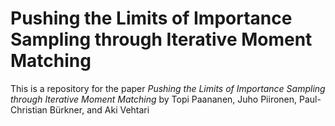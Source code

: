 # Pushing the Limits of Importance Sampling through Iterative Moment Matching

This is a repository for the paper *Pushing the Limits of Importance Sampling through Iterative Moment Matching* by Topi Paananen, Juho Piironen, Paul-Christian Bürkner, and Aki Vehtari
